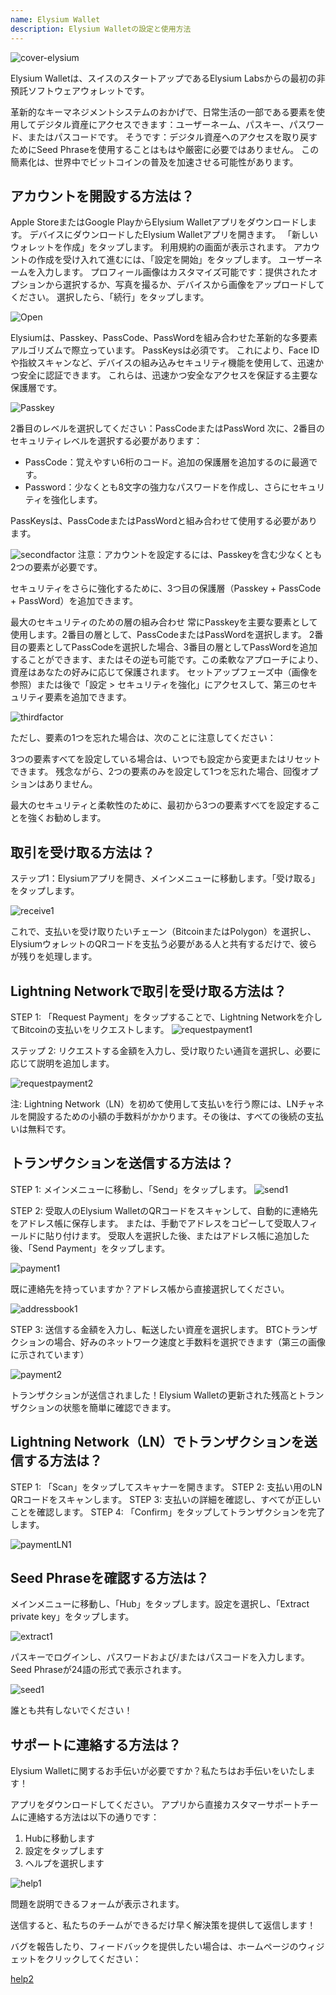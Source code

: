 ```yaml
---
name: Elysium Wallet
description: Elysium Walletの設定と使用方法
---
```


![cover-elysium](assets/cover.webp)

Elysium Walletは、スイスのスタートアップであるElysium Labsからの最初の非預託ソフトウェアウォレットです。

革新的なキーマネジメントシステムのおかげで、日常生活の一部である要素を使用してデジタル資産にアクセスできます：ユーザーネーム、パスキー、パスワード、またはパスコードです。
そうです：デジタル資産へのアクセスを取り戻すためにSeed Phraseを使用することはもはや厳密に必要ではありません。
この簡素化は、世界中でビットコインの普及を加速させる可能性があります。

## アカウントを開設する方法は？

Apple StoreまたはGoogle PlayからElysium Walletアプリをダウンロードします。
デバイスにダウンロードしたElysium Walletアプリを開きます。
「新しいウォレットを作成」をタップします。
利用規約の画面が表示されます。
アカウントの作成を受け入れて進むには、「設定を開始」をタップします。
ユーザーネームを入力します。
プロフィール画像はカスタマイズ可能です：提供されたオプションから選択するか、写真を撮るか、デバイスから画像をアップロードしてください。
選択したら、「続行」をタップします。

![Open](assets/open.webp)

Elysiumは、Passkey、PassCode、PassWordを組み合わせた革新的な多要素アルゴリズムで際立っています。
PassKeysは必須です。
これにより、Face IDや指紋スキャンなど、デバイスの組み込みセキュリティ機能を使用して、迅速かつ安全に認証できます。
これらは、迅速かつ安全なアクセスを保証する主要な保護層です。

![Passkey](assets/passkey.webp)

2番目のレベルを選択してください：PassCodeまたはPassWord
次に、2番目のセキュリティレベルを選択する必要があります：

- PassCode：覚えやすい6桁のコード。追加の保護層を追加するのに最適です。
- Password：少なくとも8文字の強力なパスワードを作成し、さらにセキュリティを強化します。

PassKeysは、PassCodeまたはPassWordと組み合わせて使用する必要があります。

![secondfactor](assets/secondfactor.webp)
注意：アカウントを設定するには、Passkeyを含む少なくとも2つの要素が必要です。

セキュリティをさらに強化するために、3つ目の保護層（Passkey + PassCode + PassWord）を追加できます。

最大のセキュリティのための層の組み合わせ
常にPasskeyを主要な要素として使用します。2番目の層として、PassCodeまたはPassWordを選択します。
2番目の要素としてPassCodeを選択した場合、3番目の層としてPassWordを追加することができます、またはその逆も可能です。この柔軟なアプローチにより、資産はあなたの好みに応じて保護されます。
セットアップフェーズ中（画像を参照）または後で「設定 > セキュリティを強化」にアクセスして、第三のセキュリティ要素を追加できます。

![thirdfactor](assets/thirdfactor.webp)

ただし、要素の1つを忘れた場合は、次のことに注意してください：

3つの要素すべてを設定している場合は、いつでも設定から変更またはリセットできます。
残念ながら、2つの要素のみを設定して1つを忘れた場合、回復オプションはありません。

最大のセキュリティと柔軟性のために、最初から3つの要素すべてを設定することを強くお勧めします。

## 取引を受け取る方法は？

ステップ1：Elysiumアプリを開き、メインメニューに移動します。「受け取る」をタップします。

![receive1](assets/receive1.webp)

これで、支払いを受け取りたいチェーン（BitcoinまたはPolygon）を選択し、ElysiumウォレットのQRコードを支払う必要がある人と共有するだけで、彼らが残りを処理します。

## Lightning Networkで取引を受け取る方法は？
STEP 1: 「Request Payment」をタップすることで、Lightning Networkを介してBitcoinの支払いをリクエストします。
![requestpayment1](asset/requestpayment1)

ステップ 2: リクエストする金額を入力し、受け取りたい通貨を選択し、必要に応じて説明を追加します。

![requestpayment2](asset/requestpayment2)

注: Lightning Network（LN）を初めて使用して支払いを行う際には、LNチャネルを開設するための小額の手数料がかかります。その後は、すべての後続の支払いは無料です。

## トランザクションを送信する方法は？

STEP 1: メインメニューに移動し、「Send」をタップします。
![send1](assets/send1.webp)

STEP 2: 受取人のElysium WalletのQRコードをスキャンして、自動的に連絡先をアドレス帳に保存します。
または、手動でアドレスをコピーして受取人フィールドに貼り付けます。
受取人を選択した後、またはアドレス帳に追加した後、「Send Payment」をタップします。

![payment1](assets/payment1.webp)

既に連絡先を持っていますか？アドレス帳から直接選択してください。

![addressbook1](assets/addressbook1.webp)

STEP 3: 送信する金額を入力し、転送したい資産を選択します。
BTCトランザクションの場合、好みのネットワーク速度と手数料を選択できます（第三の画像に示されています）

![payment2](assets/payment2.webp)

トランザクションが送信されました！Elysium Walletの更新された残高とトランザクションの状態を簡単に確認できます。

## Lightning Network（LN）でトランザクションを送信する方法は？

STEP 1: 「Scan」をタップしてスキャナーを開きます。
STEP 2: 支払い用のLN QRコードをスキャンします。
STEP 3: 支払いの詳細を確認し、すべてが正しいことを確認します。
STEP 4: 「Confirm」をタップしてトランザクションを完了します。

![paymentLN1](assets/paymentLN1.webp)

## Seed Phraseを確認する方法は？

メインメニューに移動し、「Hub」をタップします。設定を選択し、「Extract private key」をタップします。

![extract1](assets/extract1.webp)

パスキーでログインし、パスワードおよび/またはパスコードを入力します。
Seed Phraseが24語の形式で表示されます。

![seed1](assets/seed1.webp)

誰とも共有しないでください！

## サポートに連絡する方法は？

Elysium Walletに関するお手伝いが必要ですか？私たちはお手伝いをいたします！

アプリをダウンロードしてください。
アプリから直接カスタマーサポートチームに連絡する方法は以下の通りです：

1. Hubに移動します
2. 設定をタップします
3. ヘルプを選択します

![help1](assets/help1.webp)

問題を説明できるフォームが表示されます。

送信すると、私たちのチームができるだけ早く解決策を提供して返信します！

バグを報告したり、フィードバックを提供したい場合は、ホームページのウィジェットをクリックしてください：

[help2](assets/help2.webp)